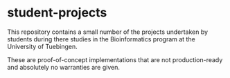# student-projects

This repository contains a small number of the projects undertaken by students during there studies in the Bioinformatics program at the University of Tuebingen.

These are proof-of-concept implementations that are not production-ready and absolutely no warranties are given.
